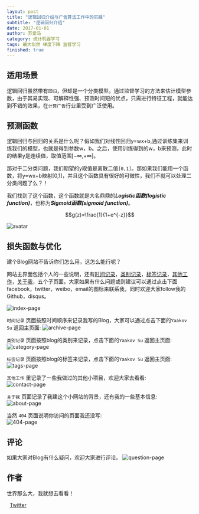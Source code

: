 ```yaml
---
layout: post
title: "逻辑回归介绍与广告算法工作中的实践"
subtitle: "逻辑回归介绍"
date: 2017-01-01
author: 苏爱马
category: 统计机器学习
tags: 最大似然 梯度下降 监督学习
finished: true
---
```


<script type="text/javascript" src="http://cdn.mathjax.org/mathjax/latest/MathJax.js?config=default"></script>

## 适用场景
逻辑回归虽然带有`回归`，但却是一个分类模型。通过监督学习的方法来估计模型参数，由于其易实现、可解释性强、预测时间短的优点，只需进行特征工程，就能达到不错的效果，在`计算广告`行业里受到广泛使用。

## 预测函数
逻辑回归与回归的关系是什么呢？假如我们对线性回归y=wx+b,通过训练集来训练我们的模型，也就是得到参数w，b。之后，使用训练得到的w，b来预测，此时的结果y是连续值，取值范围[$-\infty$,$+\infty$]。

那对于二分类问题，我们期望的y取值是离散二值`[0,1]`。那如果我们能用一个函数，将y=wx+b映射[0,1]，并且这个函数具有很好的可微性，我们不就可以处理二分类问题了么？！

我们找到了这个函数，这个函数就是大名鼎鼎的***Logistic函数(logistic function)***，也称为***Sigmoid函数(sigmoid function)***。

$$g(z)=\frac{1}{1+e^{-z}}$$

![avatar](http://52myx.cn/img/blog/lr/LRtuidao.jpeg)

## 损失函数与优化
建个Blog网站不告诉你们怎么用，这怎么能行呢？

网站主界面包括个人的一些说明，还有[时间记录](http://52myx.cn/archive/)，[类别记录](http://yaakovary.com/category/)，[标签记录](http://yaakovary.com/tags/)，[其他工作](http://yaakovary.com/contact/)，[关于我](http://yaakovary.com/about/)，五个子页面。大家如果有什么问题或则建议可以通过点击下面facebook，twitter，weibo，email的图标来联系我，同时欢迎大家follow我的Github，disqus。

![index-page](http://52myx.cn/img/blog/lr/LRtuidao.jpeg)

 `时间记录` 页面按照时间顺序来记录我写的Blog，大家可以通过点击下面的`Yaakov Su`  返回主页面:
![archive-page](http://yaakovary.com/img/blog/archive.png)

`类别记录` 页面按照blog的类别来记录，点击下面的`Yaakov Su`  返回主页面:  
![category-page](http://yaakovary.com/img/blog/category.png)

`标签记录` 页面按照blog的标签来记录，点击下面的`Yaakov Su`  返回主页面:  
![tags-page](http://yaakovary.com/img/blog/tags.png)

`其他工作` 里记录了一些我做过的其他小项目，欢迎大家去看看:  
![contact-page](http://yaakovary.com/img/blog/contact.png)

`关于我` 页面记录了我建这个小网站的背景，还有我的一些基本信息:  
![about-page](http://yaakovary.com/img/blog/about.png)

当然 `404` 页面说明你访问的页面我还没写:  
![404-page](http://yaakovary.com/img/blog/404.png)

## 评论

如果大家对Blog有什么疑问，欢迎大家进行评论。
![question-page](http://52myx.cn/img/blog/question.png)

## 作者

世界那么大，我就想去看看！

<i class="fa fa-twitter"></i>&nbsp;&nbsp;[Twitter](https://twitter.com/doG__uS)



